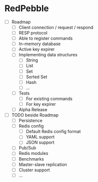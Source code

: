 # RedPebble
- [ ] Roadmap
  - [ ] Client connection / request / respond
  - [ ] RESP protocol
  - [ ] Able to register commands
  - [ ] In-memory database
  - [ ] Active key expirer
  - [ ] Implementing data structures
    - [ ] String
    - [ ] List
    - [ ] Set
    - [ ] Sorted Set
    - [ ] Hash
    - [ ] ...
  - [ ] Tests
    - [ ] For existing commands
    - [ ] For key expirer
  - [ ] Alpha Release

- [ ] TODO beside Roadmap
  - [ ] Persistence
  - [ ] Redis config
    - [ ] Default Redis config format
    - [ ] YAML support
    - [ ] JSON support
  - [ ] Pub/Sub
  - [ ] Redis modules
  - [ ] Benchmarks
  - [ ] Master-slave replication
  - [ ] Cluster support
  - [ ] ...
